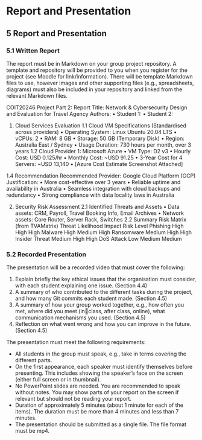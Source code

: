 
# Report and Presentation

## 5 Report and Presentation

### 5.1 Written Report
The report must be in Markdown on your group project repository. A template and repository will be 
provided to you when you register for the project (see Moodle for link/information). There will be template
Markdown files to use, however images and other supporting files (e.g., spreadsheets, diagrams) must also 
be included in your repository and linked from the relevant Markdown files.

COIT20246 Project Part 2: Report
Title: Network & Cybersecurity Design and Evaluation for Travel Agency
Authors:
•	Student 1:
•	Student 2:


1. Cloud Services Evaluation
  1.1 Cloud VM Specifications (Standardised across providers)
    •	Operating System: Linux Ubuntu 20.04 LTS
    •	vCPUs: 2
    •	RAM: 8 GB
    •	Storage: 50 GB (Temporary Disk)
    •	Region: Australia East / Sydney
    •	Usage Duration: 730 hours per month, over 3 years
  1.2 Cloud Provider 1: Microsoft Azure
    •	VM Type: D2 v3
    •	Hourly Cost: USD 0.125/hr
    •	Monthly Cost: ~USD 91.25
    •	3-Year Cost for 4 Servers: ~USD 13,140
    •	[Azure Cost Estimate Screenshot Attached]

1.4 Recommendation
  Recommended Provider: Google Cloud Platform (GCP)
  Justification:
    •	More cost-effective over 3 years
    •	Reliable uptime and availability in Australia
    •	Seamless integration with cloud backups and redundancy
    •	Strong compliance with data locality laws in Australia


2. Security Risk Assessment
2.1 Identified Threats and Assets
•	Data assets: CRM, Payroll, Travel Booking Info, Email Archives
•	Network assets: Core Router, Server Rack, Switches
2.2 Summary Risk Matrix (from TVAMatrix)
Threat	Likelihood	Impact	Risk Level
Phishing	High	High	High
Malware	High	Medium	High
Ransomware	Medium	High	High
Insider Threat	Medium	High	High
DoS Attack	Low	Medium	Medium
 
 




### 5.2 Recorded Presentation
The presentation will be a recorded video that must cover the following:
1. Explain briefly the key ethical issues that the organisation must consider, with each student 
explaining one issue. (Section 4.4)
2. A summary of who contributed to the different tasks during the project, and how many Git 
commits each student made. (Section 4.5)
3. A summary of how your group worked together, e.g., how often you met, where did you meet (inclass, after class, online), what communication mechanisms you used. (Section 4.5)
4. Reflection on what went wrong and how you can improve in the future. (Section 4.5)

The presentation must meet the following requirements:
- All students in the group must speak, e.g., take in terms covering the different parts.
- On the first appearance, each speaker must identify themselves before presenting. This includes 
showing the speaker’s face on the screen (either full screen or in thumbnail).
- No PowerPoint slides are needed. You are recommended to speak without notes. You may show 
parts of your report on the screen if relevant but should not be reading your report.
- Duration of approximately 5 minutes (about 1 minute for each of the items). The duration must be 
more than 4 minutes and less than 7 minutes.
- The presentation should be submitted as a single file. The file format must be mp4.
